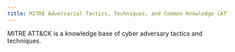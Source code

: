 ```yaml
---
title: MITRE Adversarial Tactics, Techniques, and Common Knowledge (ATT&CK)
---
```

MITRE ATT&CK is a knowledge base of cyber adversary tactics and techniques.